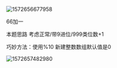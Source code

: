 ![1572656677958](C:\Users\86158\AppData\Local\Temp\1572656677958.png)

66加一

本题思路 考虑正常/带9进位/999类位数+1

巧妙方法：使用%10    新建整数数组默认值是0

![1572657482980](C:\Users\86158\AppData\Local\Temp\1572657482980.png)

